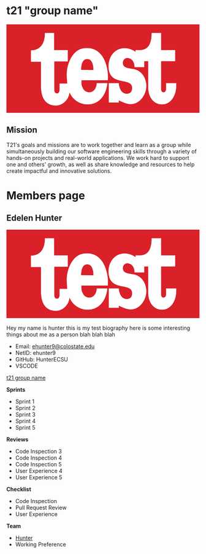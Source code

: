 # t21 "group name"
![group image](https://github.com/HunterECSU/TestDirectory/blob/main/images/783px-Test-Logo.svg.png)
## Mission
T21's goals and missions are to work together and learn as a group while simultaneously building our software engineering skills through a variety of hands-on projects and real-world applications. We work hard to support one and others' growth, as well as share knowledge and resources to help create impactful and innovative solutions.

# Members page
## Edelen Hunter
![hunterimg](https://github.com/HunterECSU/TestDirectory/blob/main/images/783px-Test-Logo.svg.png)

Hey my name is hunter this is my test biography here is some interesting things about me as a person blah blah blah
- Email: ehunter9@colostate.edu
- NetID: ehunter9
- GitHub: HunterECSU
- VSCODE

[t21 group name](Home)

**Sprints**

- Sprint 1
- Sprint 2
- Sprint 3
- Sprint 4
- Sprint 5

**Reviews**

- Code Inspection 3
- Code Inspection 4
- Code Inspection 5
- User Experience 4
- User Experience 5

**Checklist**

- Code Inspection
- Pull Request Review
- User Experience

**Team**

- [Hunter](Hunter)
- Working Preference

